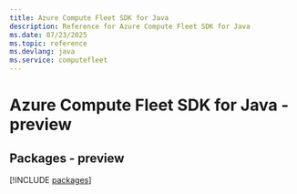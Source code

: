 ```yaml
---
title: Azure Compute Fleet SDK for Java
description: Reference for Azure Compute Fleet SDK for Java
ms.date: 07/23/2025
ms.topic: reference
ms.devlang: java
ms.service: computefleet
---
```

# Azure Compute Fleet SDK for Java - preview
## Packages - preview
[!INCLUDE [packages](compute-fleet-index.md)]